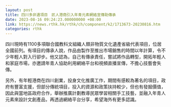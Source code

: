 ```yaml
---
layout: post
title: 四川多非遺項目　匠人港商引入年青元素網絡宣傳助傳承
date: 2023-08-16 09:24:23.000000000 +08:00
link: https://news.rthk.hk/rthk/ch/component/k2/1713673-20230816.htm
categories: rthk
---
```


四川現時有1100多項聯合國教科文組織人類非物質文化遺產省級代表項目，位居全國前列。有項目的傳承人說，作品由製作至推出市場銷售的時間以年計算，令不少年輕人對入行卻步。他又認為，自己有傳承責任，嘗試將作品轉型，開拓年輕人和家庭市場，亦邀請年青人協助利用網絡平台和視頻直播宣傳，不擔心技藝會失傳。

另外，有年輕港商在四川創業，投身文化推廣工作，期間有感較為著名的項目，政府有豐富支援，但部分傳統項目，投入的資源和政策扶持較少，但也有發掘價值，因此與當地區政府合作，舉辦推廣計劃教導民眾學習相關手工技藝，並融入年青人元素來設計文創產品，再透過網絡平台分享，希望海外有更多認識。
